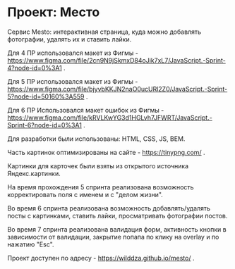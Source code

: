 # Проект: Место

Сервис Mesto: интерактивная страница, куда можно добавлять фотографии, удалять их и ставить лайки.

Для 4 ПР использовался макет из Фигмы - https://www.figma.com/file/2cn9N9jSkmxD84oJik7xL7/JavaScript.-Sprint-4?node-id=0%3A1 .

Для 5 ПР использовался макет из Фигмы - https://www.figma.com/file/bjyvbKKJN2naO0ucURl2Z0/JavaScript.-Sprint-5?node-id=50160%3A559 .

Для 6 ПР Использовался макет ошибок из Фигмы - https://www.figma.com/file/kRVLKwYG3d1HGLvh7JFWRT/JavaScript.-Sprint-6?node-id=0%3A1 .

Для разработки были использованы: HTML, CSS, JS, BEM.

Часть картинок оптимизированы на сайте - https://tinypng.com/ .

Картинки для карточек были взяты из открытого источника Яндекс.картинки.

На время прохождения 5 спринта реализована возможность корректировать поля с именем и с "делом жизни".

Во время 6 спринта реализована возможность добавлять/удалять посты с картинками, ставить лайки, просматривать фотографии постов.

Во время 7 спринта реализована валидация форм, активность кнопки в зависимости от валидации, закрытие попапа по клику на overlay и по нажатию "Esc".

Проект доступен по адресу - https://wilddza.github.io/mesto/ .
